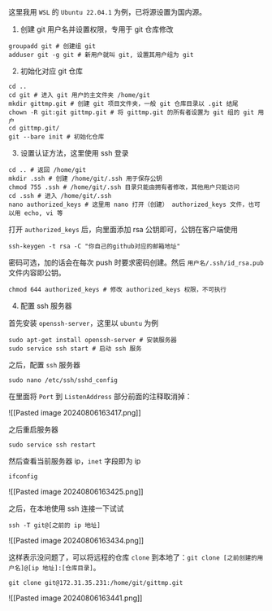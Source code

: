 这里我用 `WSL` 的 `Ubuntu 22.04.1` 为例，已将源设置为国内源。

1. 创建 git 用户名并设置权限，专用于 git 仓库修改

```shell
groupadd git # 创建组 git
adduser git -g git # 新用户就叫 git, 设置其用户组为 git
```

2. 初始化对应 git 仓库

```shell
cd ..
cd git # 进入 git 用户的主文件夹 /home/git
mkdir gittmp.git # 创建 git 项目文件夹，一般 git 仓库目录以 .git 结尾
chown -R git:git gittmp.git # 将 gittmp.git 的所有者设置为 git 组的 git 用户
cd gittmp.git/
git --bare init # 初始化仓库
```

3. 设置认证方法，这里使用 ssh 登录

```shell
cd .. # 返回 /home/git
mkdir .ssh # 创建 /home/git/.ssh 用于保存公钥
chmod 755 .ssh # /home/git/.ssh 目录只能由拥有者修改，其他用户只能访问
cd .ssh # 进入 /home/git/.ssh
nano authorized_keys # 这里用 nano 打开（创建） authorized_keys 文件，也可以用 echo, vi 等
```

打开 `authorized_keys` 后，向里面添加 rsa 公钥即可，公钥在客户端使用

```shell
ssh-keygen -t rsa -C "你自己的github对应的邮箱地址"
```

密码可选，加的话会在每次 push 时要求密码创建。然后 `用户名/.ssh/id_rsa.pub` 文件内容即公钥。

```shell
chmod 644 authorized_keys # 修改 authorized_keys 权限，不可执行
```

4. 配置 ssh 服务器

首先安装 `openssh-server`，这里以 `ubuntu` 为例

```shell
sudo apt-get install openssh-server # 安装服务器
sudo service ssh start # 启动 ssh 服务
```

之后，配置 `ssh` 服务器

```shell
sudo nano /etc/ssh/sshd_config
```

在里面将 `Port` 到 `ListenAddress` 部分前面的注释取消掉：

![[Pasted image 20240806163417.png]]

之后重启服务器

```shell
sudo service ssh restart
```

然后查看当前服务器 ip，`inet` 字段即为 ip

```shell
ifconfig
```

![[Pasted image 20240806163425.png]]

之后，在本地使用 ssh 连接一下试试

```shell
ssh -T git@[之前的 ip 地址]
```

![[Pasted image 20240806163434.png]]

这样表示没问题了，可以将远程的仓库 `clone` 到本地了：`git clone [之前创建的用户名]@[ip 地址]:[仓库目录]`。

```shell
git clone git@172.31.35.231:/home/git/gittmp.git
```

![[Pasted image 20240806163441.png]]
